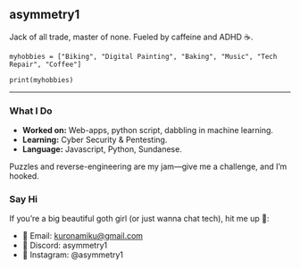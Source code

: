 ## asymmetry1
Jack of all trade, master of none. Fueled by caffeine and ADHD ☕.

`myhobbies = ["Biking", "Digital Painting", "Baking", "Music", "Tech Repair", "Coffee"]`

`print(myhobbies)`

---
### What I Do
  - **Worked on:** Web-apps, python script, dabbling in machine learning.
  - **Learning:** Cyber Security & Pentesting.
  - **Language:** Javascript, Python, Sundanese.

Puzzles and reverse-engineering are my jam—give me a challenge, and I’m hooked.

### Say Hi
If you’re a big beautiful goth girl (or just wanna chat tech), hit me up 🥺:
  - 📧 Email: kuronamiku@gmail.com
  - 💬 Discord: asymmetry1
  - 📸 Instagram: @asymmetry1

<!--
**asymmetry1/asymmetry1** is a ✨ _special_ ✨ repository because its `README.md` (this file) appears on your GitHub profile.

Here are some ideas to get you started:

- 🔭 I’m currently working on ...
- 🌱 I’m currently learning ...
- 👯 I’m looking to collaborate on ...
- 🤔 I’m looking for help with ...
- 💬 Ask me about ...
- 📫 How to reach me: ...
- 😄 Pronouns: ...
- ⚡ Fun fact: ...
-->
